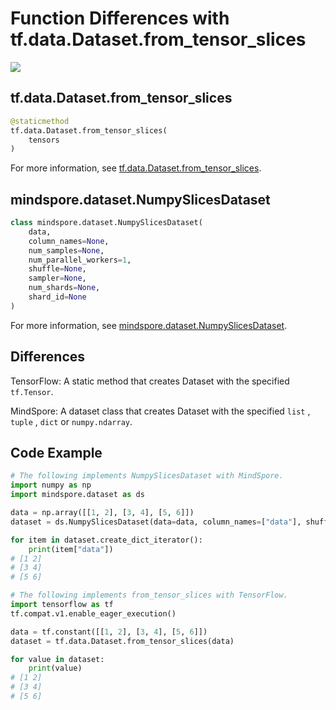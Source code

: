 # Function Differences with tf.data.Dataset.from_tensor_slices

<a href="https://gitee.com/mindspore/docs/blob/r1.9/docs/mindspore/source_en/note/api_mapping/tensorflow_diff/from_tensor_slices.md" target="_blank"><img src="https://mindspore-website.obs.cn-north-4.myhuaweicloud.com/website-images/r1.9/resource/_static/logo_source_en.png"></a>

## tf.data.Dataset.from_tensor_slices

```python
@staticmethod
tf.data.Dataset.from_tensor_slices(
    tensors
)
```

For more information, see [tf.data.Dataset.from_tensor_slices](https://www.tensorflow.org/versions/r1.15/api_docs/python/tf/data/Dataset#from_tensor_slices).

## mindspore.dataset.NumpySlicesDataset

```python
class mindspore.dataset.NumpySlicesDataset(
    data,
    column_names=None,
    num_samples=None,
    num_parallel_workers=1,
    shuffle=None,
    sampler=None,
    num_shards=None,
    shard_id=None
)
```

For more information, see [mindspore.dataset.NumpySlicesDataset](https://www.mindspore.cn/docs/en/r1.9/api_python/dataset/mindspore.dataset.NumpySlicesDataset.html#mindspore.dataset.NumpySlicesDataset).

## Differences

TensorFlow: A static method that creates Dataset with the specified `tf.Tensor`.

MindSpore: A dataset class that creates Dataset with the specified `list` , `tuple` , `dict` or `numpy.ndarray`.

## Code Example

```python
# The following implements NumpySlicesDataset with MindSpore.
import numpy as np
import mindspore.dataset as ds

data = np.array([[1, 2], [3, 4], [5, 6]])
dataset = ds.NumpySlicesDataset(data=data, column_names=["data"], shuffle=False)

for item in dataset.create_dict_iterator():
    print(item["data"])
# [1 2]
# [3 4]
# [5 6]

# The following implements from_tensor_slices with TensorFlow.
import tensorflow as tf
tf.compat.v1.enable_eager_execution()

data = tf.constant([[1, 2], [3, 4], [5, 6]])
dataset = tf.data.Dataset.from_tensor_slices(data)

for value in dataset:
    print(value)
# [1 2]
# [3 4]
# [5 6]
```

